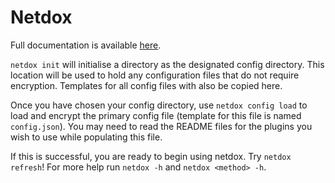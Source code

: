 # Netdox

Full documentation is available [here](https://netdox.allette.com.au/index.html).

`netdox init` will initialise a directory as the designated config directory. This location will be used to hold any configuration files that do not require encryption. Templates for all config files with also be copied here.

Once you have chosen your config directory, use `netdox config load` to load and encrypt the primary config file (template for this file is named `config.json`).
You may need to read the README files for the plugins you wish to use while populating this file.

If this is successful, you are ready to begin using netdox. Try `netdox refresh`!
For more help run `netdox -h` and `netdox <method> -h`.
